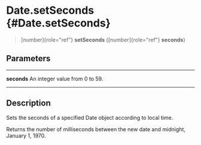 Date.setSeconds {#Date.setSeconds}
===============

> [number]{role="ref"} **setSeconds** ([number]{role="ref"} **seconds**)

Parameters
----------

  ------------- --------------------------------
  **seconds**   An integer value from 0 to 59.
  ------------- --------------------------------

Description
-----------

Sets the seconds of a specified Date object according to local time.

Returns the number of milliseconds between the new date and midnight,
January 1, 1970.
